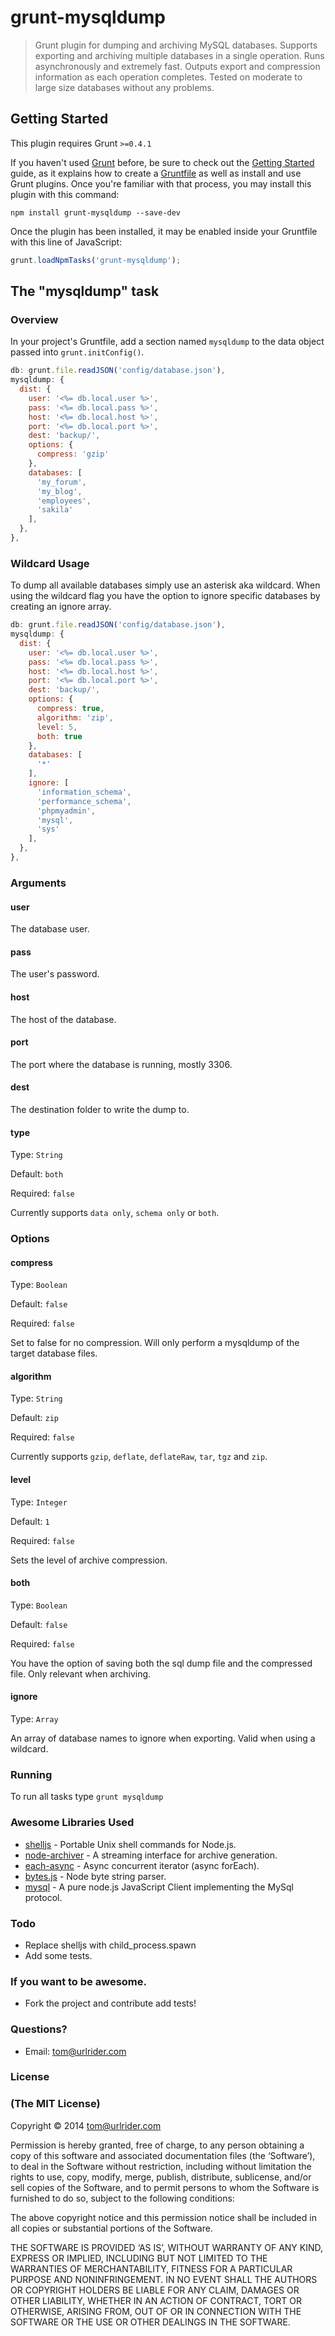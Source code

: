 # grunt-mysqldump

> Grunt plugin for dumping and archiving MySQL databases. Supports exporting and archiving multiple databases in a single operation. Runs asynchronously and extremely fast. Outputs export and compression information as each operation completes. Tested on moderate to large size databases without any problems. 

## Getting Started
This plugin requires Grunt `>=0.4.1`

If you haven't used [Grunt](http://gruntjs.com/) before, be sure to check out the [Getting Started](http://gruntjs.com/getting-started) guide, as it explains how to create a [Gruntfile](http://gruntjs.com/sample-gruntfile) as well as install and use Grunt plugins. Once you're familiar with that process, you may install this plugin with this command:

```shell
npm install grunt-mysqldump --save-dev
```

Once the plugin has been installed, it may be enabled inside your Gruntfile with this line of JavaScript:

```js
grunt.loadNpmTasks('grunt-mysqldump');
```

## The "mysqldump" task

### Overview
In your project's Gruntfile, add a section named `mysqldump` to the data object passed into `grunt.initConfig()`.

```js
db: grunt.file.readJSON('config/database.json'),    
mysqldump: {
  dist: {
    user: '<%= db.local.user %>',
    pass: '<%= db.local.pass %>',
    host: '<%= db.local.host %>',
    port: '<%= db.local.port %>',
    dest: 'backup/',
    options: {
      compress: 'gzip'
    },
    databases: [
      'my_forum',
      'my_blog',
      'employees',
      'sakila'
    ],
  },
},
```

### Wildcard Usage
To dump all available databases simply use an asterisk aka wildcard. When using the wildcard flag you have the option to ignore specific databases by creating an ignore array.

```js
db: grunt.file.readJSON('config/database.json'),    
mysqldump: {
  dist: {
    user: '<%= db.local.user %>',
    pass: '<%= db.local.pass %>',
    host: '<%= db.local.host %>',
    port: '<%= db.local.port %>',
    dest: 'backup/',
    options: {
      compress: true,
      algorithm: 'zip',
      level: 5,
      both: true
    },
    databases: [
      '*'
    ],
    ignore: [
      'information_schema',
      'performance_schema',
      'phpmyadmin',
      'mysql',
      'sys'
    ],
  },
},
```
### Arguments

#### user

The database user.

#### pass

The user's password.

#### host

The host of the database.

#### port

The port where the database is running, mostly 3306.

#### dest

The destination folder to write the dump to.

#### type

Type: `String`

Default: `both`

Required: `false`

Currently supports `data only`, `schema only` or `both`.

### Options

#### compress

Type: `Boolean`

Default: `false`

Required: `false`

Set to false for no compression. Will only perform a mysqldump of the target database files.

#### algorithm

Type: `String`

Default: `zip`

Required: `false`

Currently supports `gzip`, `deflate`, `deflateRaw`, `tar`, `tgz` and `zip`.

#### level

Type: `Integer`

Default: `1`

Required: `false`

Sets the level of archive compression.

#### both

Type: `Boolean`

Default: `false`

Required: `false`

You have the option of saving both the sql dump file and the compressed file. Only relevant when archiving.

#### ignore

Type: `Array`

An array of database names to ignore when exporting. Valid when using a wildcard.

### Running 
To run all tasks type `grunt mysqldump` 

### Awesome Libraries Used

+ [shelljs](https://github.com/arturadib/shelljs) - Portable Unix shell commands for Node.js.
+ [node-archiver](https://github.com/ctalkington/node-archiver) - A streaming interface for archive generation.
+ [each-async](https://github.com/sindresorhus/each-async) - Async concurrent iterator (async forEach).
+ [bytes.js](https://github.com/visionmedia/bytes.js) - Node byte string parser.
+ [mysql](https://github.com/felixge/node-mysql) - A pure node.js JavaScript Client implementing the MySql protocol.

### Todo

- Replace shelljs with child_process.spawn
- Add some tests.

### If you want to be awesome.

- Fork the project and contribute add tests!

### Questions?

- Email: [tom@urlrider.com](mailto:tom@urlrider.com) 

### License

### (The MIT License)

Copyright © 2014 [tom@urlrider.com](mailto:tom@urlrider.com) 

Permission is hereby granted, free of charge, to any person obtaining a copy of this software and associated documentation files (the ‘Software’), to deal in the Software without restriction, including without limitation the rights to use, copy, modify, merge, publish, distribute, sublicense, and/or sell copies of the Software, and to permit persons to whom the Software is furnished to do so, subject to the following conditions:

The above copyright notice and this permission notice shall be included in all copies or substantial portions of the Software.

THE SOFTWARE IS PROVIDED ‘AS IS’, WITHOUT WARRANTY OF ANY KIND, EXPRESS OR IMPLIED, INCLUDING BUT NOT LIMITED TO THE WARRANTIES OF MERCHANTABILITY, FITNESS FOR A PARTICULAR PURPOSE AND NONINFRINGEMENT. IN NO EVENT SHALL THE AUTHORS OR COPYRIGHT HOLDERS BE LIABLE FOR ANY CLAIM, DAMAGES OR OTHER LIABILITY, WHETHER IN AN ACTION OF CONTRACT, TORT OR OTHERWISE, ARISING FROM, OUT OF OR IN CONNECTION WITH THE SOFTWARE OR THE USE OR OTHER DEALINGS IN THE SOFTWARE.
